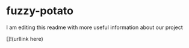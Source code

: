 # fuzzy-potato

I am editing this readme with more useful information about our project

[]!(urllink here)